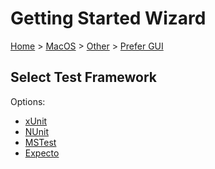 # Getting Started Wizard

[Home](/docs/wiz/readme.md) > [MacOS](MacOS.md) > [Other](MacOS_Other.md) > [Prefer GUI](MacOS_Other_Gui.md)

## Select Test Framework

Options:
 * [xUnit](MacOS_Other_Gui_xUnit.md)
 * [NUnit](MacOS_Other_Gui_NUnit.md)
 * [MSTest](MacOS_Other_Gui_MSTest.md)
 * [Expecto](MacOS_Other_Gui_Expecto.md)
